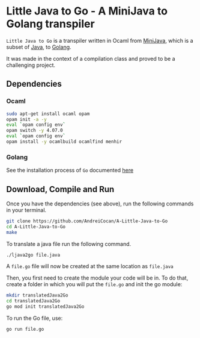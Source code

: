 # Little Java to Go - A MiniJava to Golang transpiler

`Little Java to Go` is a transpiler written in Ocaml from [MiniJava](https://www.cambridge.org/resources/052182060X/), which is a subset of [Java](https://en.wikipedia.org/wiki/Java_%28programming_language%29), to [Golang](https://go.dev).

It was made in the context of a compilation class and proved to be a challenging project.

## Dependencies
### Ocaml 
```bash
sudo apt-get install ocaml opam
opam init -a -y
eval `opam config env`
opam switch -y 4.07.0
eval `opam config env`
opam install -y ocamlbuild ocamlfind menhir
```
### Golang
See the installation process of `Go` documented [here](https://go.dev/doc/install) 

## Download, Compile and Run
Once you have the dependencies (see above), run the following commands in your terminal.
```bash
git clone https://github.com/AndreiCocan/A-Little-Java-to-Go
cd A-Little-Java-to-Go
make
```
To translate a java file run the following command.
```bash
./ljava2go file.java
```
A `file.go` file will now be created at the same location as `file.java`

Then, you first need to create the module your code will be in. To do that, create a folder in which you will put the `file.go` and init the go module:
```bash
mkdir translatedJava2Go
cd translatedJava2Go
go mod init translatedJava2Go
```
To run the Go file, use:
```bash
go run file.go
```
